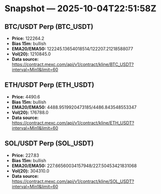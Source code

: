 # Snapshot — 2025-10-04T22:51:58Z

## BTC/USDT Perp (BTC_USDT)
- **Price:** 122264.2
- **Bias 15m:** bullish
- **EMA20/EMA50:** 122245.13654018514/122207.21218588077
- **Vol(20):** 1210845.0
- **Data source:** https://contract.mexc.com/api/v1/contract/kline/BTC_USDT?interval=Min1&limit=60

## ETH/USDT Perp (ETH_USDT)
- **Price:** 4490.6
- **Bias 15m:** bullish
- **EMA20/EMA50:** 4488.9519920473185/4486.843548553347
- **Vol(20):** 176788.0
- **Data source:** https://contract.mexc.com/api/v1/contract/kline/ETH_USDT?interval=Min1&limit=60

## SOL/USDT Perp (SOL_USDT)
- **Price:** 227.83
- **Bias 15m:** bullish
- **EMA20/EMA50:** 227.66560034157948/227.50453421831068
- **Vol(20):** 304310.0
- **Data source:** https://contract.mexc.com/api/v1/contract/kline/SOL_USDT?interval=Min1&limit=60
